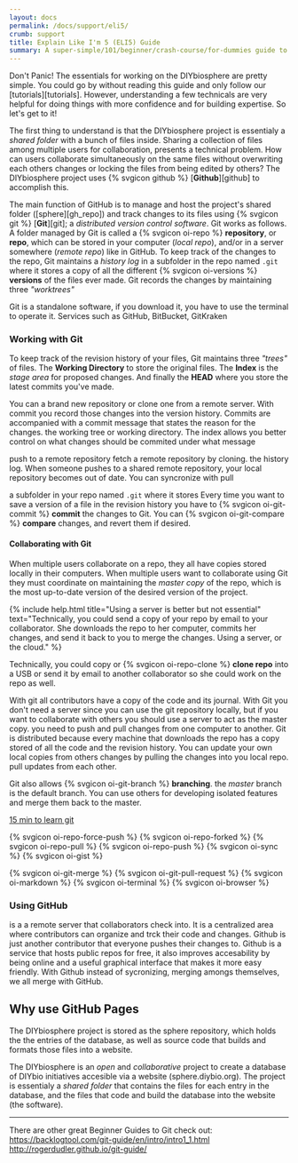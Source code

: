 ```yaml
---
layout: docs
permalink: /docs/support/eli5/
crumb: support
title: Explain Like I'm 5 (ELI5) Guide
summary: A super-simple/101/beginner/crash-course/for-dummies guide to help out the utterly confused
---
```


Don't Panic! The essentials for working on the DIYbiosphere are pretty simple. You could go by without reading this guide and only follow our [tutorials][tutorials]. However, understanding a few technicals are very helpful for doing things with more confidence and for building expertise. So let's get to it!

The first thing to understand is that the DIYbiosphere project is essentialy a _shared folder_ with a bunch of files inside. Sharing a collection of files among multiple users for collaboration, presents a technical problem. How can users collaborate simultaneously on the same files without overwriting each others changes or locking the files from being edited by others? The DIYbiosphere project uses {% svgicon github %} [**Github**][github] to accomplish this.

The main function of GitHub is to manage and host the project's shared folder ([sphere][gh_repo]) and track changes to its files using {% svgicon git %} [**Git**][git]; a _distributed version control software_. Git works as follows. A folder managed by Git is called a {% svgicon oi-repo %} **repository**, or **repo**, which can be stored in your computer (_local repo_), and/or in a server somewhere (_remote repo_) like in GitHub. To keep track of the changes to the repo, Git maintains a _history log_ in a subfolder in the repo named `.git` where it stores a copy of all the different {% svgicon oi-versions %} **versions** of the files ever made. Git records the changes by maintaining three _"worktrees"_

Git is a standalone software, if you download it, you have to use the terminal to operate it. Services such as GitHub, BitBucket, GitKraken


### Working with Git
To keep track of the revision history of your files, Git maintains three _"trees"_ of files. The **Working Directory** to store the original files. The **Index** is the _stage area_ for proposed changes. And finally the **HEAD** where you store the latest commits you've made.

You can a brand new repository or clone one from a remote server. With commit you record those changes into the version history. Commits are accompanied with a commit message that states the reason for the changes. the working tree or working directory. The index allows you better control on what changes should be commited under what message

push to a remote repository
fetch a remote repository by cloning. the history log. When someone pushes to a shared remote repository, your local repository becomes out of date. You can syncronize with pull

a subfolder in your repo named `.git` where it stores  Every time you want to save a version of a file in the revision history you have to {% svgicon oi-git-commit %} **commit** the changes to Git. You can {% svgicon oi-git-compare %} **compare** changes, and revert them if desired.


#### Collaborating with Git


When multiple users collaborate on a repo, they all have copies stored locally in their computers.
When multiple users want to collaborate using Git they must coordinate on maintaining the _master copy_ of the repo, which is the most up-to-date version of the desired version of the project.

{% include help.html title="Using a server is better but not essential" text="Technically, you could send a copy of your repo by email to your collaborator. She downloads the repo to her computer, commits her changes, and send it back to you to merge the changes. Using a server, or the cloud." %}

Technically, you could copy or {% svgicon oi-repo-clone %} **clone repo** into a USB or send it by email to another collaborator so she could work on the repo as well.


With git all contributors have a copy of the code and its journal.
With Git you don't need a server since you can use the git repository locally, but if you want to collaborate with others you should use a server to act as the master copy. you need to push and pull changes from one computer to another. Git is distributed because every machine that downloads the repo has a copy stored of all the code and the revision history.
You can update your own local copies from others changes by pulling the changes into you local repo. pull updates from each other.

Git also allows {% svgicon oi-git-branch %} **branching**. the _master_ branch is the default branch. You can use others for developing isolated features and merge them back to the master.

[15 min to learn git](https://try.github.io/levels/1/challenges/1)


{% svgicon oi-repo-force-push %}
{% svgicon oi-repo-forked %}
{% svgicon oi-repo-pull %}
{% svgicon oi-repo-push %}
{% svgicon oi-sync %}
{% svgicon oi-gist %}


{% svgicon oi-git-merge %}
{% svgicon oi-git-pull-request %}
{% svgicon oi-markdown %}
{% svgicon oi-terminal %}
{% svgicon oi-browser %}



### Using GitHub
 is a a remote server that collaborators check into. It is a centralized area where contributors can organize and trck their code and changes. Github is just another contributor that everyone pushes their changes to.
Github is a service that hosts public repos for free, it also improves accesability by being online and a useful graphical interface that makes it more easy friendly. With Github instead of sycronizing, merging amongs themselves, we all merge with GitHub.



## Why use GitHub Pages
The DIYbiosphere project is stored as the sphere repository, which holds the the entries of the database, as well as source code that builds and formats those files into a website.

The DIYbiosphere is an _open_ and _collaborative_ project to create a database of DIYbio initiatives accesible via a website (sphere.diybio.org). The project is essentialy a _shared folder_ that contains the files for each entry in the database, and the files that code and build the database into the website (the software).

---
There are other great Beginner Guides to Git check out:
https://backlogtool.com/git-guide/en/intro/intro1_1.html
http://rogerdudler.github.io/git-guide/
